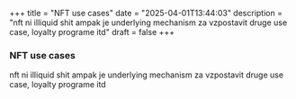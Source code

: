 +++
title = "NFT use cases"
date = "2025-04-01T13:44:03"
description = "nft ni illiquid shit ampak je underlying mechanism za vzpostavit druge use case, loyalty programe itd"
draft = false
+++

### NFT use cases


nft ni illiquid shit ampak je underlying mechanism za vzpostavit druge use case, loyalty programe itd
